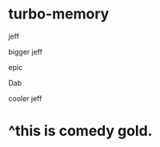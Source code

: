 # turbo-memory

jeff


bigger jeff


epic


Dab


cooler jeff


^this is comedy gold. 
=====================
